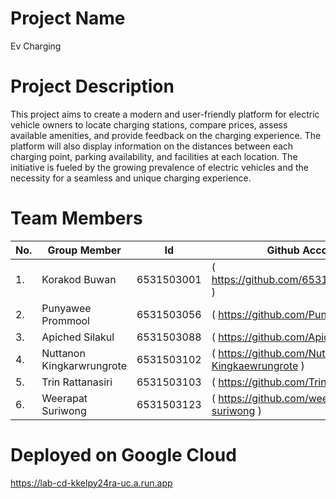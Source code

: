 # Project Name
Ev Charging

# Project Description
This project aims to create a modern and user-friendly platform for electric vehicle owners to locate charging stations, compare prices, assess available amenities, and provide feedback on the charging experience. The platform will also display information on the distances between each charging point, parking availability, and facilities at each location. The initiative is fueled by the growing prevalence of electric vehicles and the necessity for a seamless and unique charging experience.

# Team Members                                                                  
|No.|Group Member               |Id         |Github Account                                      |
|---|---------------------------|-----------|----------------------------------------------------|
|1. |Korakod Buwan              |6531503001 |( https://github.com/6531503001korkod )             |
|2. |Punyawee Prommool          |6531503056 |(  https://github.com/Punyawee056  )                |
|3. |Apiched Silakul            |6531503088 |( https://github.com/Apiched088 )                   |
|4. |Nuttanon Kingkarwrungrote  |6531503102 |( https://github.com/Nuttanon-Kingkaewrungrote )    |
|5. |Trin Rattanasiri           |6531503103 |(  https://github.com/Trin-Rattnasiri )             |
|6. |Weerapat Suriwong          |6531503123 |(  https://github.com/weerapat-suriwong  )          |
# Deployed on Google Cloud
https://lab-cd-kkelpy24ra-uc.a.run.app
